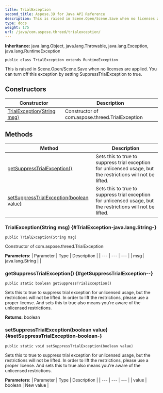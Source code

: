 ```yaml
---
title: TrialException
second_title: Aspose.3D for Java API Reference
description: This is raised in Scene.Open/Scene.Save when no licenses are applied.
type: docs
weight: 175
url: /java/com.aspose.threed/trialexception/
---
```


**Inheritance:**
java.lang.Object, java.lang.Throwable, java.lang.Exception, java.lang.RuntimeException
```
public class TrialException extends RuntimeException
```

This is raised in Scene.Open/Scene.Save when no licenses are applied. You can turn off this exception by setting SuppressTrialException to true.
## Constructors

| Constructor | Description |
| --- | --- |
| [TrialException(String msg)](#TrialException-java.lang.String-) | Constructor of com.aspose.threed.TrialException |
## Methods

| Method | Description |
| --- | --- |
| [getSuppressTrialException()](#getSuppressTrialException--) | Sets this to true to suppress trial exception for unlicensed usage, but the restrictions will not be lifted. |
| [setSuppressTrialException(boolean value)](#setSuppressTrialException-boolean-) | Sets this to true to suppress trial exception for unlicensed usage, but the restrictions will not be lifted. |
### TrialException(String msg) {#TrialException-java.lang.String-}
```
public TrialException(String msg)
```


Constructor of com.aspose.threed.TrialException

**Parameters:**
| Parameter | Type | Description |
| --- | --- | --- |
| msg | java.lang.String |  |

### getSuppressTrialException() {#getSuppressTrialException--}
```
public static boolean getSuppressTrialException()
```


Sets this to true to suppress trial exception for unlicensed usage, but the restrictions will not be lifted. In order to lift the restrictions, please use a proper license. And sets this to true also means you're aware of the unlicensed restrictions.

**Returns:**
boolean
### setSuppressTrialException(boolean value) {#setSuppressTrialException-boolean-}
```
public static void setSuppressTrialException(boolean value)
```


Sets this to true to suppress trial exception for unlicensed usage, but the restrictions will not be lifted. In order to lift the restrictions, please use a proper license. And sets this to true also means you're aware of the unlicensed restrictions.

**Parameters:**
| Parameter | Type | Description |
| --- | --- | --- |
| value | boolean | New value |


